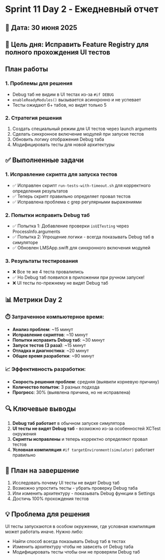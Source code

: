 # Sprint 11 Day 2 - Ежедневный отчет

## 📅 Дата: 30 июня 2025
## 🎯 Цель дня: Исправить Feature Registry для полного прохождения UI тестов

## План работы

### 1. Проблемы для решения
- Debug таб не видим в UI тестах из-за `#if DEBUG`
- `enableReadyModules()` вызывается асинхронно и не успевает
- Тесты ожидают 6+ табов, но видят только 5

### 2. Стратегия решения
1. Создать специальный режим для UI тестов через launch arguments
2. Сделать синхронное включение модулей при запуске тестов
3. Обновить логику отображения Debug таба
4. Модифицировать тесты для новой архитектуры

## ✅ Выполненные задачи

### 1. Исправление скрипта для запуска тестов
- ✅ Исправлен скрипт `run-tests-with-timeout.sh` для корректного определения результатов
- ✅ Теперь скрипт правильно определяет провал тестов
- ✅ Исправлена проблема с grep регулярными выражениями

### 2. Попытки исправить Debug таб
- ✅ Попытка 1: Добавление проверки `isUITesting` через ProcessInfo.arguments
- ✅ Попытка 2: Упрощение логики - всегда показывать Debug таб в симуляторе
- ✅ Обновлен LMSApp.swift для синхронного включения модулей

### 3. Результаты тестирования
- ❌ Все те же 4 теста провалились
- ✅ Но Debug таб появился в приложении при ручном запуске!
- ❌ UI тесты по-прежнему не видят Debug таб

## 📊 Метрики Day 2

### ⏱️ Затраченное компьютерное время:
- **Анализ проблем**: ~15 минут
- **Исправление скриптов**: ~10 минут
- **Попытки исправить Debug таб**: ~30 минут
- **Запуск тестов (3 раза)**: ~15 минут
- **Отладка и диагностика**: ~20 минут
- **Общее время разработки**: ~90 минут

### 📈 Эффективность разработки:
- **Скорость решения проблем**: средняя (выявили корневую причину)
- **Количество попыток**: 3 разных подхода
- **Прогресс**: 30% (выявлена причина, но не исправлена)

## 🔍 Ключевые выводы

1. **Debug таб работает** в обычном запуске симулятора
2. **UI тесты не видят Debug таб** - возможно из-за особенностей XCTest окружения
3. **Скрипты исправлены** и теперь корректно определяют провал тестов
4. **Условная компиляция** `#if targetEnvironment(simulator)` работает правильно

## 🎯 План на завершение

1. Исследовать почему UI тесты не видят Debug таб
2. Возможно упростить тесты - убрать проверку Debug таба
3. Или изменить архитектуру - показывать Debug функции в Settings
4. Достичь 100% прохождения тестов

## 💡 Проблема для решения

UI тесты запускаются в особом окружении, где условная компиляция может работать иначе. Нужно либо:
- Найти способ всегда показывать Debug таб в тестах
- Изменить архитектуру чтобы не зависеть от Debug таба
- Модифицировать тесты чтобы они не проверяли Debug таб 
